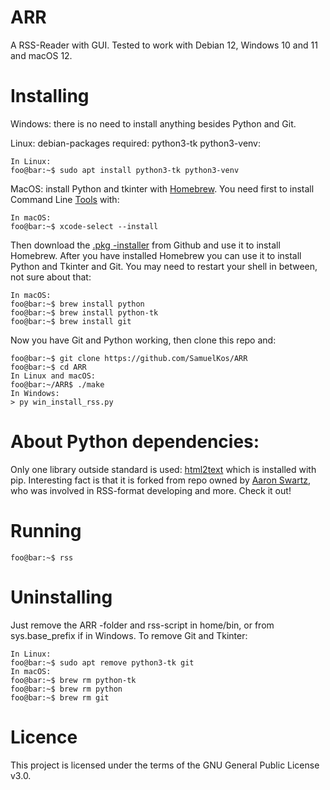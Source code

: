 # ARR
A RSS-Reader with GUI. Tested to work with Debian 12, Windows 10 and 11 and macOS 12.

# Installing
Windows: there is no need to install anything besides Python and Git.

Linux: debian-packages required: python3-tk python3-venv:

```console
In Linux:
foo@bar:~$ sudo apt install python3-tk python3-venv
```

MacOS: install Python and tkinter with [Homebrew](https://brew.sh). You need first to
install Command Line [Tools](https://docs.brew.sh/Installation) with:

```console
In macOS:
foo@bar:~$ xcode-select --install
```

Then download the [.pkg -installer](https://github.com/Homebrew/brew/releases) from Github and
use it to install Homebrew. After you have installed Homebrew you can use it to install Python and
Tkinter and Git. You may need to restart your shell in between, not sure about that:

```console
In macOS:
foo@bar:~$ brew install python
foo@bar:~$ brew install python-tk
foo@bar:~$ brew install git
```


Now you have Git and Python working, then clone this repo and:

```console
foo@bar:~$ git clone https://github.com/SamuelKos/ARR
foo@bar:~$ cd ARR
In Linux and macOS:
foo@bar:~/ARR$ ./make
In Windows:
> py win_install_rss.py
```

# About Python dependencies:
Only one library outside standard is used: [html2text](https://github.com/Alir3z4/html2text/)
which is installed with pip. Interesting fact is that it is forked from repo
owned by [Aaron Swartz](https://en.wikipedia.org/wiki/Aaron_Swartz),
who was involved in RSS-format developing and more. Check it out!
 

# Running

```console
foo@bar:~$ rss
```

# Uninstalling
Just remove the ARR -folder and rss-script in home/bin, or from sys.base_prefix if in Windows.
To remove Git and Tkinter:

```console
In Linux:
foo@bar:~$ sudo apt remove python3-tk git
In macOS:
foo@bar:~$ brew rm python-tk
foo@bar:~$ brew rm python
foo@bar:~$ brew rm git
```

# Licence
This project is licensed under the terms of the GNU General Public License v3.0.
